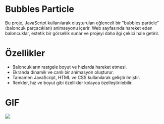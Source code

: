 # Bubbles Particle 
Bu proje, JavaScript kullanılarak oluşturulan eğlenceli bir "bubbles particle" (baloncuk parçacıkları) animasyonu içerir. Web sayfasında hareket eden baloncuklar, estetik bir görsellik sunar ve projeyi daha ilgi çekici hale getirir.

# Özellikler
- Baloncukların rastgele boyut ve hızlarda hareket etmesi.
- Ekranda dinamik ve canlı bir animasyon oluşturur.
- Tamamen JavaScript, HTML ve CSS kullanılarak geliştirilmiştir.
- Renkler, hız ve boyut gibi özellikler kolayca özelleştirilebilir.

# GIF

![](image/Ekran-Kaydı-2025-01-06-15.49.49.gif)

